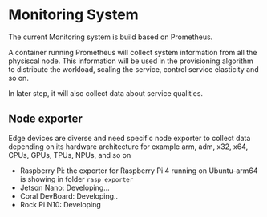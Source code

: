 # Monitoring System

The current Monitoring system is build based on Prometheus.

A container running Prometheus will collect system information from all the physiscal node.
This information will be used in the provisioning algorithm to distribute the workload, scaling the service, control service elasticity and so on.

In later step, it will also collect data about service qualities.

## Node exporter

Edge devices are diverse and need specific node exporter to collect data depending on its hardware architecture for example arm, adm, x32, x64, CPUs, GPUs, TPUs, NPUs, and so on

- Raspberry Pi: the exporter for Raspberry Pi 4 running on Ubuntu-arm64 is showing in folder `rasp_exporter`
- Jetson Nano: Developing...
- Coral DevBoard: Developing..
- Rock Pi N10: Developing